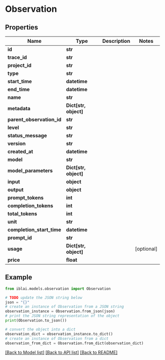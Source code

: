 # Observation


## Properties

Name | Type | Description | Notes
------------ | ------------- | ------------- | -------------
**id** | **str** |  | 
**trace_id** | **str** |  | 
**project_id** | **str** |  | 
**type** | **str** |  | 
**start_time** | **datetime** |  | 
**end_time** | **datetime** |  | 
**name** | **str** |  | 
**metadata** | **Dict[str, object]** |  | 
**parent_observation_id** | **str** |  | 
**level** | **str** |  | 
**status_message** | **str** |  | 
**version** | **str** |  | 
**created_at** | **datetime** |  | 
**model** | **str** |  | 
**model_parameters** | **Dict[str, object]** |  | 
**input** | **object** |  | 
**output** | **object** |  | 
**prompt_tokens** | **int** |  | 
**completion_tokens** | **int** |  | 
**total_tokens** | **int** |  | 
**unit** | **str** |  | 
**completion_start_time** | **datetime** |  | 
**prompt_id** | **str** |  | 
**usage** | **Dict[str, object]** |  | [optional] 
**price** | **float** |  | 

## Example

```python
from iblai.models.observation import Observation

# TODO update the JSON string below
json = "{}"
# create an instance of Observation from a JSON string
observation_instance = Observation.from_json(json)
# print the JSON string representation of the object
print(Observation.to_json())

# convert the object into a dict
observation_dict = observation_instance.to_dict()
# create an instance of Observation from a dict
observation_from_dict = Observation.from_dict(observation_dict)
```
[[Back to Model list]](../README.md#documentation-for-models) [[Back to API list]](../README.md#documentation-for-api-endpoints) [[Back to README]](../README.md)


